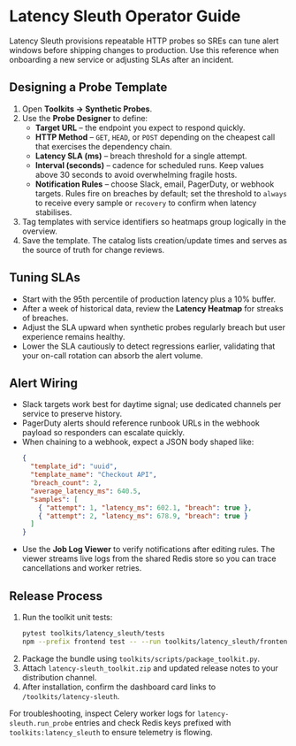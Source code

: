 # Latency Sleuth Operator Guide

Latency Sleuth provisions repeatable HTTP probes so SREs can tune alert windows before shipping changes to production. Use this
reference when onboarding a new service or adjusting SLAs after an incident.

## Designing a Probe Template
1. Open **Toolkits → Synthetic Probes**.
2. Use the **Probe Designer** to define:
   - **Target URL** – the endpoint you expect to respond quickly.
   - **HTTP Method** – `GET`, `HEAD`, or `POST` depending on the cheapest call that exercises the dependency chain.
   - **Latency SLA (ms)** – breach threshold for a single attempt.
   - **Interval (seconds)** – cadence for scheduled runs. Keep values above 30 seconds to avoid overwhelming fragile hosts.
   - **Notification Rules** – choose Slack, email, PagerDuty, or webhook targets. Rules fire on breaches by default; set the
     threshold to `always` to receive every sample or `recovery` to confirm when latency stabilises.
3. Tag templates with service identifiers so heatmaps group logically in the overview.
4. Save the template. The catalog lists creation/update times and serves as the source of truth for change reviews.

## Tuning SLAs
- Start with the 95th percentile of production latency plus a 10% buffer.
- After a week of historical data, review the **Latency Heatmap** for streaks of breaches.
- Adjust the SLA upward when synthetic probes regularly breach but user experience remains healthy.
- Lower the SLA cautiously to detect regressions earlier, validating that your on-call rotation can absorb the alert volume.

## Alert Wiring
- Slack targets work best for daytime signal; use dedicated channels per service to preserve history.
- PagerDuty alerts should reference runbook URLs in the webhook payload so responders can escalate quickly.
- When chaining to a webhook, expect a JSON body shaped like:
  ```json
  {
    "template_id": "uuid",
    "template_name": "Checkout API",
    "breach_count": 2,
    "average_latency_ms": 640.5,
    "samples": [
      { "attempt": 1, "latency_ms": 602.1, "breach": true },
      { "attempt": 2, "latency_ms": 678.9, "breach": true }
    ]
  }
  ```
- Use the **Job Log Viewer** to verify notifications after editing rules. The viewer streams live logs from the shared Redis
  store so you can trace cancellations and worker retries.

## Release Process
1. Run the toolkit unit tests:
   ```bash
   pytest toolkits/latency_sleuth/tests
   npm --prefix frontend test -- --run toolkits/latency_sleuth/frontend
   ```
2. Package the bundle using `toolkits/scripts/package_toolkit.py`.
3. Attach `latency-sleuth_toolkit.zip` and updated release notes to your distribution channel.
4. After installation, confirm the dashboard card links to `/toolkits/latency-sleuth`.

For troubleshooting, inspect Celery worker logs for `latency-sleuth.run_probe` entries and check Redis keys prefixed with
`toolkits:latency_sleuth` to ensure telemetry is flowing.
